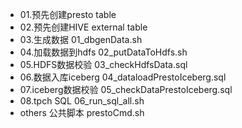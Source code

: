 


- 01.预先创建presto table
- 02.预先创建HIVE external table
- 03.生成数据 01_dbgenData.sh
- 04.加载数据到hdfs 02_putDataToHdfs.sh
- 05.HDFS数据校验 03_checkHdfsData.sql
- 06.数据入库iceberg 04_dataloadPrestoIceberg.sql
- 07.iceberg数据校验 05_checkDataPrestoIceberg.sql
- 08.tpch SQL 06_run_sql_all.sh
- others 公共脚本 prestoCmd.sh
